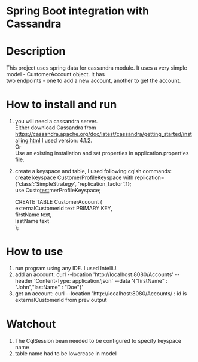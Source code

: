 Spring Boot integration with Cassandra
======================================

# Description
This project uses spring data for cassandra module. It uses a very simple model - CustomerAccount object. It has  
two endpoints - one to add a new account, another to get the account.

# How to install and run
1. you will need a cassandra server.  
Either download Cassandra from https://cassandra.apache.org/doc/latest/cassandra/getting_started/installing.html
I used version: 4.1.2.  
Or  
Use an existing installation and set properties in application.properties file.
2. create a keyspace and table, I used following cqlsh commands:  
   create keyspace CustomerProfileKeyspace with replication={'class':'SimpleStrategy', 'replication_factor':1};  
   use Custo[test](src%2Ftest)merProfileKeyspace;  

   CREATE TABLE CustomerAccount (  
     externalCustomerId text PRIMARY KEY,  
     firstName text,  
     lastName text  
     );
# How to use
1. run program using any IDE. I used IntelliJ.
2. add an account:
   curl --location 'http://localhost:8080/Accounts' --header 'Content-Type: application/json' --data '{"firstName" : "John","lastName" : "Doe"}'  
3. get an account:
   curl --location 'http://localhost:8080/Accounts/<id> : id is externalCustomerId from prev output
# Watchout
1. The CqlSession bean needed to be configured to specify keyspace name
2. table name had to be lowercase in model